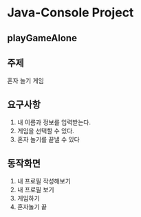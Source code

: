 # Java-Console Project
## playGameAlone

## 주제
혼자 놀기 게임

## 요구사항
1. 내 이름과 정보를 입력받는다.
2. 게임을 선택할 수 있다.
3. 혼자 놀기를 끝낼 수 있다

## 동작화면


1. 내 프로필 작성해보기
2. 내 프로필 보기
3. 게임하기
4. 혼자놀기 끝
